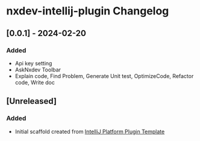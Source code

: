<!-- Keep a Changelog guide -> https://keepachangelog.com -->

# nxdev-intellij-plugin Changelog

## [0.0.1] - 2024-02-20

### Added

- Api key setting
- AskNxdev Toolbar
- Explain code, Find Problem, Generate Unit test, OptimizeCode, Refactor code, Write doc

## [Unreleased]
### Added
- Initial scaffold created from [IntelliJ Platform Plugin Template](https://github.com/JetBrains/intellij-platform-plugin-template)